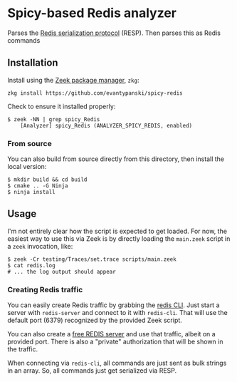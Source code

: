 # Spicy-based Redis analyzer

Parses the [Redis serialization protocol](https://redis.io/docs/latest/develop/reference/protocol-spec/) (RESP). Then parses this as Redis commands

## Installation

Install using the [Zeek package manager](https://docs.zeek.org/projects/package-manager/en/stable/), `zkg`:

```
zkg install https://github.com/evantypanski/spicy-redis
```

Check to ensure it installed properly:

```
$ zeek -NN | grep spicy_Redis
    [Analyzer] spicy_Redis (ANALYZER_SPICY_REDIS, enabled)
```

### From source

You can also build from source directly from this directory, then install the local version:

```
$ mkdir build && cd build
$ cmake .. -G Ninja
$ ninja install
```

## Usage

I'm not entirely clear how the script is expected to get loaded. For now, the easiest way to use this via Zeek is by directly loading the `main.zeek` script in a `zeek` invocation, like:

```
$ zeek -Cr testing/Traces/set.trace scripts/main.zeek
$ cat redis.log
# ... the log output should appear
```

### Creating Redis traffic

You can easily create Redis traffic by grabbing the [redis CLI](https://redis.io/docs/latest/develop/connect/cli/). Just start a server with `redis-server` and connect to it with `redis-cli`. That will use the default port (6379) recognized by the provided Zeek script.

You can also create a [free REDIS server](https://redis.io/try-free/) and use that traffic, albeit on a provided port. There is also a "private" authorization that will be shown in the traffic.

When connecting via `redis-cli`, all commands are just sent as bulk strings in an array. So, all commands just get serialized via RESP.
